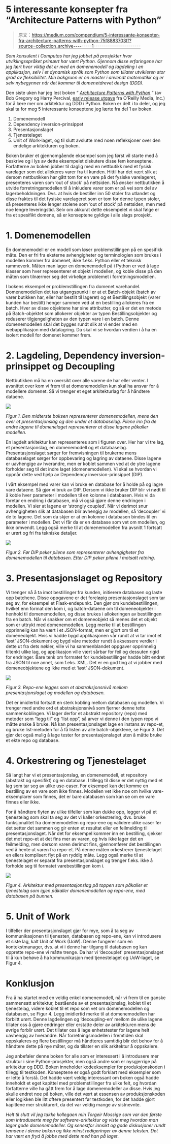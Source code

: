 # 5 interessante konsepter fra “Architecture Patterns with Python”

> 原文：<https://medium.com/compendium/5-interessante-konsepter-fra-architecture-patterns-with-python-75f8883703ff?source=collection_archive---------1----------------------->

*Som konsulent i Computas har jeg jobbet på prosjekter hvor utviklingsspråket primært har vært Python. Gjennom disse erfaringene har jeg lært hvor viktig det er med en domenemodell og lagdeling i en applikasjon, selv i et dynamisk språk som Python som tillater utvikleren stor grad av fleksibilitet. Min bakgrunn er en master i anvendt matematikk og er selv nybegynner når det kommer til domenetdrevet design (DDD).*

Den siste uken har jeg lest boken “ [*Architecture Patterns with Python*](https://www.oreilly.com/library/view/architecture-patterns-with/9781492052197/) ” (av Bob Gregory og Harry Percival, [early release utgave](https://github.com/cosmicpython/book) fra O’Reilly Media, Inc.) for å lære mer om arkitektur og DDD i Python. Boken er delt i to deler, og jeg skal ta for meg 5 interessante konseptene jeg lærte fra del 1 av boken.

1.  Domenemodell
2.  Dependency inversion-prinsippet
3.  Presentasjonslaget
4.  Tjenestelaget
5.  Unit of Work-laget, og til slutt avslutte med noen refleksjoner over den endelige arkitekturen og boken.

Boken bruker et gjennomgående eksempel som jeg først vil starte med å beskrive og i lys av dette eksempelet diskutere disse fem konseptene. Forfatterne av boken jobber til daglig med en nettbutikk med et fysisk varelager som det allokeres varer fra til kunden. Hittil har det vært slik at dersom nettbutikken har gått tom for en vare på det fysiske varelageret, presenteres varen som ‘out of stock’ på nettsiden. Nå ønsker nettbutikken å utvide forretningsmodellen til å inkludere varer som er på vei som del av lagerbeholdningen. Dvs. at hvis de bestiller inn 50 stoler fra utlandet og disse fraktes til det fysiske varelageret som er tom for denne typen stoler, så presenteres ikke lenger stolene som ‘out of stock’ på nettsiden, men med noe lengre leveringstid. Selv om akkurat dette eksempelet vi skal følge er fra et spesifikt domene, så er konseptene gyldige i alle slags prosjekt.

# 1\. Domenemodellen

En domenemodell er en modell som løser problemstillingen på en spesifikk måte. Den er fri fra eksterne avhengigheter og terminologien som brukes i modellen kommer fra domenet, ikke f.eks. Python eller et teknisk rammeverk. Måten man lager en domenemodell på i Python er ved å lage klasser som hver representerer et objekt i modellen, og koble disse på den måten som tilnærmer seg det virkelige problemet i forretningsmodellen.

I bokens eksempel er problemstillingen fra domenet varehandel. Domenemodellen det tas utgangspunkt i er at et Batch-objekt (batch av varer butikken har, eller har bestilt til lageret) og et Bestillingsobjekt (varer kunden har bestilt) henger sammen ved at en bestilling allokeres fra en batch. Hver av disse objektene har sine attributter, og så er det en metode på Batch-objektet som allokerer objekter av typen Bestillingsobjekter og reduserer tilgjengeligheten av den typen vare i en batch. Denne domenemodellen skal det bygges rundt slik at vi ender med en webapplikasjon med datalagring. Da skal vi se hvordan verdien i å ha en isolert modell for domenet kommer frem.

# 2\. Lagdeling, Dependency inversion-prinsippet og Decoupling

Nettbutikken må ha en oversikt over alle varene de har eller venter. I avsnittet over kom vi frem til at domenemodellen kun skal ha ansvar for å modellere domenet. Så vi trenger et eget arkitekturlag for å håndtere dataene.

![](img/0208dab381a019ec57ca277ebc7a2bed.png)

*Figur 1\. Den midterste boksen representerer domenemodellen, mens den over et presentasjonslag og den under et databaselag. Pilene inn fra de andre lagene til domenelaget representerer at disse lagene påkaller modellen.*

En lagdelt arkitektur kan representeres som i figuren over. Her har vi tre lag, et presentasjonslag, en domenemodell og et databaselag. Presentasjonslaget sørger for fremvisningen til brukerne mens databaselaget sørger for oppbevaring og lagring av dataene. Disse lagene er uavhengige av hverandre, men er koblet sammen ved at de ytre lagene forholder seg til det indre laget (domenemodellen). Vi skal se hvordan vi oppnår dette ved hjelp av Dependency inversion-prinsippet (DIP).

I vårt eksempel med varer kan vi bruke en database for å holde på og lagre vare dataene. Så gjør vi bruk av DIP. Dersom vi ikke bruker DIP blir vi nødt til å koble hver parameter i modellen til en kolonne i databasen. Hvis vi da foretar en endring i databasen, må vi også gjøre denne endringen i modellen. Vi sier at lagene er ‘strongly coupled’. Når vi derimot snur avhengigheten slik at databasen blir avhengig av modellen, så ‘decoupler’ vi de to lagene. Det som da skjer er at en kolonne i databasen bindes til en parameter i modellen. Det vi får da er en database som vet om modellen, og ikke omvendt. Legg også merke til at domenemodellen fra avsnitt 1 fortsatt er urørt og fri fra tekniske detaljer.

![](img/3b843be1665ccbc028ddafa76340cc73.png)

*Figur 2\. Før DIP peker pilene som representerer avhengigheter fra domenemodellen til databasen. Etter DIP peker pilene i motsatt retning.*

# 3\. Presentasjonslaget og Repository

Vi trenger nå å ta imot bestillinger fra kunden, initierere databasen og laste opp batchene. Disse oppgavene er det foreløpig presentasjonslaget som tar seg av, for eksempel et Flask-endepunkt. Den gjør om kundebestillingen, hvilket enn format den kom i, og batch-dataene om til domeneobjekter i henhold til domenemodellen, og disse brukes i allokeringen av bestillingen fra en batch. Når vi snakker om et domeneobjekt så menes det et objekt som er uttrykt med domenemodellen. Legg merke til at bestillingen opprinnelig kan ha vært i et JSON-format, men er gjort om til et domeneobjekt. Hvis vi hadde bygd applikasjonen vår rundt at vi tar imot et ‘løst’ JSON-dokument og bygd våre metoder rundt å aksessere verdier i dette ut fra dets nøkler, ville vi ha sammenblandet oppgaver opprinnelig tiltenkt ulike lag, og applikasjon ville vært sårbar for feil og dessuten rigid for endringer. Bare tenk om formatet for kundebestillinger hadde blitt endret fra JSON til noe annet, som f.eks. XML. Det er en god ting at vi jobber med domeneobjektene og ikke med et ‘løst’ JSON-dokument.

![](img/3f27485b3319b6b36dbfaff4404ebbd0.png)

*Figur 3\. Repo-ene legges som et abstraksjonsnivå mellom presentasjonslaget og modellen og databasen.*

Det er imidlertid fortsatt en sterk kobling mellom databasen og modellen. Vi trenger med andre ord et abstraksjonsnivå som fjerner denne tette sammenkoblingen. Vi lager derfor et abstrakt repository (repo) med metoder som “legg til” og “list opp”, så arver vi denne i den typen repo vi måtte ønske å bruke. Nå kan presentasjonslaget lage en instans av repo-et, og bruke list-metoden for å få listen av alle batch-objektene, se Figur 3\. Det gjør det også mulig å lage tester for presentasjonslaget uten å måtte bruke et ekte repo og database.

# 4\. Orkestrering og Tjenestelaget

Så langt har vi et presentasjonslag, en domenemodell, et repository (abstrakt og spesifikt) og en database. I tillegg til disse er det nyttig med et lag som tar seg av ulike use-caser. For eksempel kan det komme en bestilling av en vare som ikke finnes. Modellen vet ikke noe om hvilke vare-eksemplarer som finnes, det er bare databasen som kan se om en vare finnes eller ikke.

For å håndtere flyten av ulike tilfeller som kan dukke opp, legger vi på et tjenestelag som skal ta seg av det vi kaller orkestrering, dvs. bruke funksjonalitet fra domenemodellen og repo-ene og validere ulike caser før det setter det sammen og gir enten et resultat eller en feilmelding til presentasjonslaget. Når det for eksempel kommer inn en bestilling, sjekker det mot repo-et at det fins mer av varen, og hvis ikke lager det en feilmelding, men dersom varen derimot fins, gjennomfører det bestillingen ved å hente ut varen fra repo-et. På denne måten orkestrerer tjenestelaget en ellers komplisert flyt på en ryddig måte. Legg også merke til at tjenestelaget er separat fra presentasjonslaget og trenger f.eks. ikke å forholde seg til formatet varebestillingen kom i.

![](img/3fd98f8ebea90ceb7b3029373a282004.png)

*Figur 4\. Arkitektur med presentasjonslag på toppen som påkaller et tjenestelag som igjen påkaller domenemodellen og repo-ene, med databasen på bunnen.*

# 5\. Unit of Work

I tilfeller der presentasjonslaget gjør for mye, som å ta seg av kommunikasjonen til tjenesten, databasen og repo-ene, kan vi introdusere et siste lag, kalt Unit of Work (UoW). Denne fungerer som en kontekstmanager, dvs. at vi i denne har tilgang til databasen og kan opprette repo-ene vi måtte trenge. Da har vi ‘decouplet’ presentasjonslaget til å kun behøve å ha kommunikasjon med tjenestelaget og UoW-laget, se Figur 4.

# Konklusjon

Fra å ha startet med en veldig enkel domenemodell, når vi frem til en ganske sammensatt arkitektur, bestående av et presentasjonslag, koblet til et tjenestelag, videre koblet til et repo som vet om domenemodellen og databasen, se Figur 4\. Legg imidlertid merke til at domenemodellen har forblitt urørt. Denne lagdelingen og ‘decoupling-en’ mellom de ulike lagene tillater oss å gjøre endringer eller erstatte deler av arkitekturen mens de øvrige forblir urørt. Det tillater oss å lage enhetstester for lagene helt uavhengig av hverandre. Når forretningsmodellen i fremtiden skal oppskaleres og flere bestillinger må håndteres samtidig blir det behov for å håndtere dette på nye måter, og da tillater en slik arkitektur å oppskalere.

Jeg anbefaler denne boken for alle som er interessert i å introdusere mer struktur i sine Python-prosjekter, men også andre som er nysgjerrige på arkitektur og DDD. Boken inneholder kodeeksempler for produksjonskoden i tillegg til testkoden. Konseptene er også godt forklart med eksempler som er lette å forstå. Det hadde vært veldig interessant om boken også hadde inneholdt et eget kapittel med problemstillinger fra ulike felt, og hvordan forfatterne ville ha gått frem for å lage domenemodeller av disse. Hvis jeg skulle endret noe på boken, ville det vært at essensen av produksjonskoden eller logikken ble litt oftere presentert før testkoden, for det hadde gjort kapitlene mer strukturert, da det var veldig mange av sistnevnte.

*Helt til slutt vil jeg takke kollegaen min Torgeir Mossige som var den første som introduserte meg for software-arkitektur og viste meg hvordan man lager gode domenemodeller. Og senestfor innsikt og gode diskusjoner rundt temaene i denne boken og ikke minst redigeringer av denne teksten. Det har vært en fryd å jobbe med dette med han på laget.*